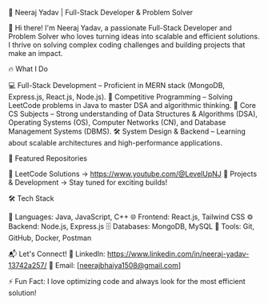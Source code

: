 🚀 Neeraj Yadav | Full-Stack Developer & Problem Solver

👋 Hi there! I'm Neeraj Yadav, a passionate Full-Stack Developer and Problem Solver who loves turning ideas into scalable and efficient solutions. I thrive on solving complex coding challenges and building projects that make an impact.

🔥 What I Do

💻 Full-Stack Development – Proficient in MERN stack (MongoDB, Express.js, React.js, Node.js).
🚀 Competitive Programming – Solving LeetCode problems in Java to master DSA and algorithmic thinking.
🎯 Core CS Subjects – Strong understanding of Data Structures & Algorithms (DSA), Operating Systems (OS), Computer Networks (CN), and Database Management Systems (DBMS).
🛠 System Design & Backend – Learning about scalable architectures and high-performance applications.


📂 Featured Repositories

📌 LeetCode Solutions → https://www.youtube.com/@LevelUpNJ
📌 Projects & Development → Stay tuned for exciting builds!

🛠 Tech Stack

🚀 Languages: Java, JavaScript, C++
🌐 Frontend: React.js, Tailwind CSS
⚙️ Backend: Node.js, Express.js
🗄️ Databases: MongoDB, MySQL
🔧 Tools: Git, GitHub, Docker, Postman

📬 Let's Connect!
💼 LinkedIn: https://www.linkedin.com/in/neeraj-yadav-13742a257/
📧 Email: [neerajbhaiya1508@gmail.com]

⚡ Fun Fact: I love optimizing code and always look for the most efficient solution!

